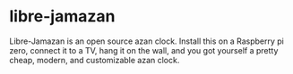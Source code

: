 # libre-jamazan

Libre-Jamazan is an open source azan clock. Install this on a Raspberry pi zero, connect it to a TV, hang it on the wall, and you got yourself a pretty cheap, modern, and customizable azan clock.
